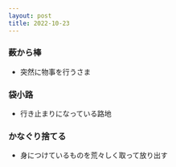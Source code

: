 ```yaml
---
layout: post
title: 2022-10-23
---
```


### 薮から棒
- 突然に物事を行うさま

### 袋小路
- 行き止まりになっている路地

### かなぐり捨てる
- 身につけているものを荒々しく取って放り出す

